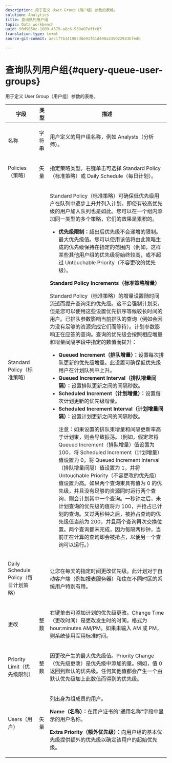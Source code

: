 ```yaml
---
description: 用于定义 User Group（用户组）参数的表格。
solution: Analytics
title: 查询队列用户组
topic: Data workbench
uuid: 90d9058c-1809-4579-a8c6-930a07affc83
translation-type: tm+mt
source-git-commit: aec1f7b14198cdde91f61d490a235022943bfedb

---
```



# 查询队列用户组{#query-queue-user-groups}

用于定义 User Group（用户组）参数的表格。

<table id="table_670A47E25A7A43F0B599BD7ABB173E69"> 
 <thead> 
  <tr> 
   <th colname="col1" class="entry"> 字段 </th> 
   <th colname="col2" class="entry"> 类型 </th> 
   <th colname="col3" class="entry"> 描述 </th> 
  </tr> 
 </thead>
 <tbody> 
  <tr> 
   <td colname="col1"> <p>名称 </p> </td> 
   <td colname="col2"> <p>字符串 </p> </td> 
   <td colname="col3"> <p>用户定义的用户组名称，例如 Analysts（分析师）。 </p> </td> 
  </tr> 
  <tr> 
   <td colname="col1"> <p>Policies（策略） </p> </td> 
   <td colname="col2"> <p>矢量 </p> </td> 
   <td colname="col3"> <p>指定策略类型。右键单击可选择 Standard Policy（标准策略）或 Daily Schedule（每日计划）。 </p> </td> 
  </tr> 
  <tr> 
   <td colname="col1"> <p>Standard Policy（标准策略） </p> </td> 
   <td colname="col2"> </td> 
   <td colname="col3"> <p>Standard Policy（标准策略）可确保低优先级用户在队列中逐步上升并列入计划，即使有较高优先级的用户加入队列也是如此。您可以在一个组内添加同一类型的多个策略，它们的效果是累积的。 
     <ul id="ul_F7F60D23DC934F61AF2183177A11FA65"> 
      <li id="li_805ED3E740814FAEBFF2B411BAB3D248"><b>优先级限制：</b>超出后优先级不会递增的限制。最大优先级值。您可以使用该值将由此策略生成的优先级保持在指定的范围内（例如，这样某些其他用户组的优先级将始终较高，或不超过 Untouchable Priority（不容更改的优先级）。 </li> 
     </ul> </p> <p> <b>Standard Policy Increments（标准策略增量）</b> </p> <p>Standard Policy（标准策略）的增量设置随时间流逝而提升查询束的优先级。这不会强制计划束，但是您可以使用这些设置优先排序等候较长时间的用户。已排队参数影响当前排队的查询（例如会因为没有足够的资源完成它们而等待）。计划参数影响正在应答的查询。查询的优先级会按照相应增量和增量间隔字段中指定的数值而提升： 
     <ul id="ul_7A5EE18CE10E4484A203B938525C806C"> 
      <li id="li_4B5CD827AF3848DA811A96C851340518"><b>Queued Increment（排队增量）：</b>设置每次排队更新的优先级增量。此设置可确保低优先级用户在计划队列中上升。 </li> 
      <li id="li_91CA798235234A1CAC7AB32A7FB1CE84"><b>Queued Increment Interval（排队增量间隔）：</b>设置排队更新之间的间隔秒数。 </li> 
      <li id="li_079275E21ABA43B796A853624A6BDC29"><b>Scheduled Increment（计划增量）：</b>设置每次计划更新的优先级增量。 </li> 
      <li id="li_3AE2EC3EBE6C4670BA0FA1BBD03FEBBD"><b>Scheduled Increment Interval（计划增量间隔）：</b>设置计划更新之间的间隔秒数。 <p> <p>注意：如果设置的排队束增量和间隔更新率高于计划束，则会导致振荡。（例如，假定您将 Queued Increment（排队增量）值设置为 100，将 Scheduled Increment（计划增量）值设置为 0，将 Queued Increment Interval（排队增量间隔）值设置为 1，并将 Untouchable Priority（不容更改的优先级）值设置为高。如果两个查询束具有值为 0 的优先级，并且没有足够的资源同时运行两个查询，则会计划其中一个查询。一秒钟之后，未计划查询的优先级的值将为 100，并抢占已计划的查询。又过两秒钟之后，被抢占查询的优先级值当前为 200，并且两个查询再次交换位置。两个查询都未完成，因为每隔两秒钟，当前正在计算的查询即会被抢占，以便另一个查询可以运行。） </p> </p> </li> 
     </ul> </p> </td> 
  </tr> 
  <tr> 
   <td colname="col1"> <p>Daily Schedule Policy（每日计划策略） </p> </td> 
   <td colname="col2"> </td> 
   <td colname="col3"> <p>让您在每天的指定时间更改优先级。此计划对于自动客户端（例如<span class="wintitle">报表服务器</span>）和住在不同时区的系统用户特别有用。 </p> </td> 
  </tr> 
  <tr> 
   <td colname="col1"> <p>更改 </p> </td> 
   <td colname="col2"> <p>整数 </p> </td> 
   <td colname="col3"> <p>右键单击可添加计划的优先级更改。Change Time（更改时间）是更改发生时的时间。格式为 hour:minutes AM/PM。如果未输入 AM 或 PM，则系统使用军用标准时间。 </p> </td> 
  </tr> 
  <tr> 
   <td colname="col1"> <p>Priority Limit（优先级限制） </p> </td> 
   <td colname="col2"> <p>整数 </p> </td> 
   <td colname="col3"> <p>因更改产生的最大优先级值。Priority Change（优先级更改）是优先级中添加的量。例如，值 0 返回到默认的优先级。任何其他值都会产生一个由默认优先级加上此数值而得到的优先级。 </p> </td> 
  </tr> 
  <tr> 
   <td colname="col1"> <p>Users（用户） </p> </td> 
   <td colname="col2"> <p>矢量 </p> </td> 
   <td colname="col3"> <p>列出身为组成员的用户。 </p> <p> <b>Name（名称）：</b>在用户证书的“通用名称”字段中显示的用户名称。 </p> <p> <b>Extra Priority（额外优先级）：</b>向用户组的基本优先级提供额外的优先级以确定该用户的起始优先级。 </p> </td> 
  </tr> 
 </tbody> 
</table>

